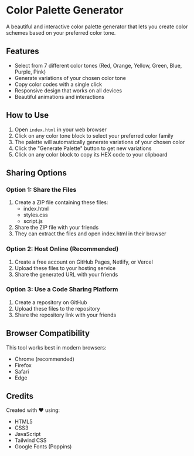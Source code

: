 # Color Palette Generator

A beautiful and interactive color palette generator that lets you create color schemes based on your preferred color tone.

## Features

- Select from 7 different color tones (Red, Orange, Yellow, Green, Blue, Purple, Pink)
- Generate variations of your chosen color tone
- Copy color codes with a single click
- Responsive design that works on all devices
- Beautiful animations and interactions

## How to Use

1. Open `index.html` in your web browser
2. Click on any color tone block to select your preferred color family
3. The palette will automatically generate variations of your chosen color
4. Click the "Generate Palette" button to get new variations
5. Click on any color block to copy its HEX code to your clipboard

## Sharing Options

### Option 1: Share the Files
1. Create a ZIP file containing these files:
   - index.html
   - styles.css
   - script.js
2. Share the ZIP file with your friends
3. They can extract the files and open index.html in their browser

### Option 2: Host Online (Recommended)
1. Create a free account on GitHub Pages, Netlify, or Vercel
2. Upload these files to your hosting service
3. Share the generated URL with your friends

### Option 3: Use a Code Sharing Platform
1. Create a repository on GitHub
2. Upload these files to the repository
3. Share the repository link with your friends

## Browser Compatibility

This tool works best in modern browsers:
- Chrome (recommended)
- Firefox
- Safari
- Edge

## Credits

Created with ❤️ using:
- HTML5
- CSS3
- JavaScript
- Tailwind CSS
- Google Fonts (Poppins) 